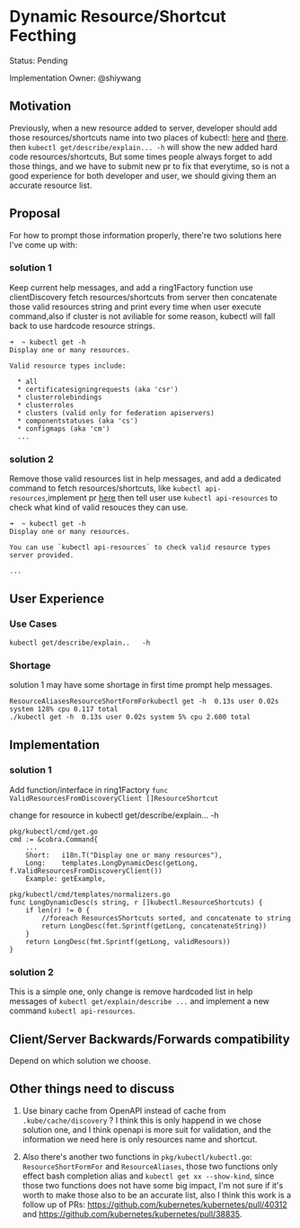 # Dynamic Resource/Shortcut Fecthing

Status: Pending

Implementation Owner: @shiywang

## Motivation

Previously, when a new resource added to server, developer should add those resources/shortcuts name into two places of kubectl: [here](https://github.com/kubernetes/kubernetes/blob/357db0c39c7203809b369516c0ec93831ead8649/pkg/kubectl/cmd/cmd.go#L201) and [there](https://github.com/kubernetes/kubernetes/blob/f9913c4948038b9b51f2342134d546c6bb74e7a3/pkg/kubectl/kubectl.go#L46). then `kubectl get/describe/explain... -h` will show the new added hard code resources/shortcuts, But some times people always forget to add those things, and we have to submit new pr to fix that everytime, so is not a good experience for both developer and user, we should giving them an accurate resource list. 

## Proposal

For how to prompt those information properly, there're two solutions here I've come up with:

### solution 1

Keep current help messages, and add a ring1Factory function use clientDiscovery fetch resources/shortcuts from server then concatenate those valid resources string and print every time when user execute command,also if cluster is not aviliable for some reason, kubectl will fall back to use hardcode resource strings.

```
➜  ~ kubectl get -h
Display one or many resources.

Valid resource types include: 

  * all  
  * certificatesigningrequests (aka 'csr')  
  * clusterrolebindings  
  * clusterroles  
  * clusters (valid only for federation apiservers)  
  * componentstatuses (aka 'cs')  
  * configmaps (aka 'cm')  
  ...
```

### solution 2

Remove those valid resources list in help messages, and add a dedicated command to fetch resources/shortcuts, like `kubectl api-resources`,implement pr [here](https://github.com/kubernetes/kubernetes/pull/42873) then tell user use `kubectl api-resources` to check what kind of valid resouces they can use.

```
➜  ~ kubectl get -h
Display one or many resources. 

You can use `kubectl api-resources` to check valid resource types server provided. 

...
```


## User Experience

### Use Cases

`kubectl get/describe/explain..   -h`


### Shortage

solution 1 may have some shortage in first time prompt help messages.

    ResourceAliasesResourceShortFormForkubectl get -h  0.13s user 0.02s system 128% cpu 0.117 total
    ./kubectl get -h  0.13s user 0.02s system 5% cpu 2.600 total



## Implementation

### solution 1

Add function/interface in ring1Factory  `func ValidResourcesFromDiscoveryClient []ResourceShortcut`

change for resource in kubectl get/describe/explain... -h

    pkg/kubectl/cmd/get.go
    cmd := &cobra.Command{
        ...
        Short:   i18n.T("Display one or many resources"),
        Long:    templates.LongDynamicDesc(getLong, f.ValidResourcesFromDiscoveryClient())  
        Example: getExample,

    pkg/kubectl/cmd/templates/normalizers.go    
    func LongDynamicDesc(s string, r []kubectl.ResourceShortcuts) {
    	if len(r) != 0 {
    		//foreach ResourcesShortcuts sorted, and concatenate to string  
    		return LongDesc(fmt.Sprintf(getLong, concatenateString))
    	}
    	return LongDesc(fmt.Sprintf(getLong, validResours))
    }


### solution 2 

This is a simple one, only change is remove hardcoded list in help messages of `kubectl get/explain/describe ...` and implement a new command `kubectl api-resources`.


## Client/Server Backwards/Forwards compatibility

Depend on which solution we choose.

## Other things need to discuss

1. Use binary cache from OpenAPI instead of cache from `.kube/cache/discovery` ? I think this is only happend in we chose solution one, and I think openapi is more suit for validation, and the information we need here is only resources name and shortcut. 

2. Also there's another two functions in `pkg/kubectl/kubectl.go`: `ResourceShortFormFor` and `ResourceAliases`, those two functions only effect bash completion alias and `kubectl get xx --show-kind`, since those two functions does not have some big impact, I'm not sure if it's worth to make those also to be an accurate list, also I think this work is a follow up of PRs: https://github.com/kubernetes/kubernetes/pull/40312 and https://github.com/kubernetes/kubernetes/pull/38835.




